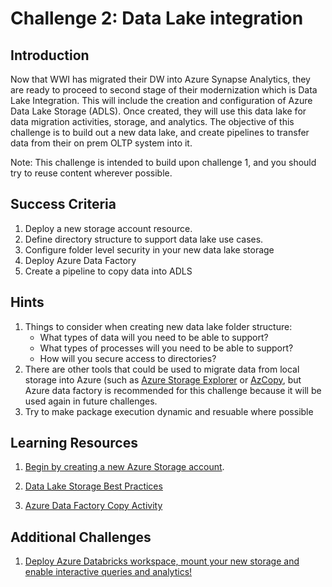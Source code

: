 # 	Challenge 2: Data Lake integration

## Introduction

Now that WWI has migrated their DW into Azure Synapse Analytics, they are ready to proceed to second stage of their modernization which is Data Lake Integration.  This will include the creation and configuration of Azure Data Lake Storage (ADLS).  Once created, they will use this data lake for data migration activities, storage, and analytics. The objective of this challenge is to build out a new data lake, and create pipelines to transfer data from their on prem OLTP system into it.

Note: This challenge is intended to build upon challenge 1, and you should try to reuse content wherever possible.

## Success Criteria

1. Deploy a new storage account resource.
2. Define directory structure to support data lake use cases.
3. Configure folder level security in your new data lake storage
4. Deploy Azure Data Factory 
5. Create a pipeline to copy data into ADLS

## Hints

1. Things to consider when creating new data lake folder structure:
    - What types of data will you need to be able to support?
    - What types of processes will you need to be able to support?
    - How will you secure access to directories?
2. There are other tools that could be used to migrate data from local storage into Azure (such as [Azure Storage Explorer](https://azure.microsoft.com/en-us/features/storage-explorer/) or [AzCopy](https://docs.microsoft.com/en-us/azure/storage/common/storage-use-azcopy-v10), but Azure data factory is recommended for this challenge because it will be used again in future challenges.
3. Try to make package execution dynamic and resuable where possible




## Learning Resources

1. [Begin by creating a new Azure Storage account](https://docs.microsoft.com/en-us/azure/storage/common/storage-account-create?toc=%2Fazure%2Fstorage%2Fblobs%2Ftoc.json&tabs=azure-portal).

2. [Data Lake Storage Best Practices](https://docs.microsoft.com/en-us/azure/storage/blobs/data-lake-storage-best-practices)

3. [Azure Data Factory Copy Activity](https://docs.microsoft.com/en-us/azure/data-factory/copy-activity-overview)

## Additional Challenges

1. [Deploy Azure Databricks workspace, mount your new storage and enable interactive queries and analytics!](https://docs.microsoft.com/en-us/azure/azure-databricks/databricks-extract-load-sql-data-warehouse?toc=/azure/databricks/toc.json&bc=/azure/databricks/breadcrumb/toc.json)


